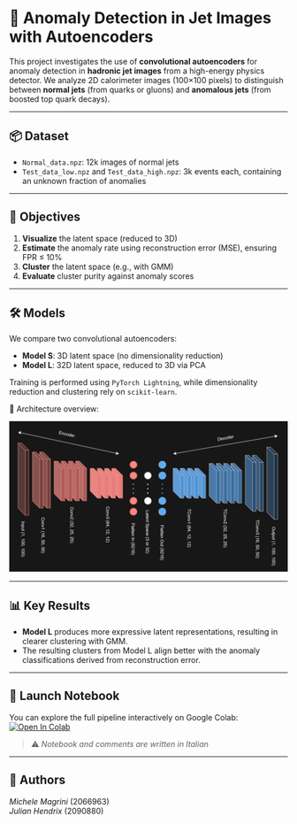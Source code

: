 # 🧠 Anomaly Detection in Jet Images with Autoencoders

This project investigates the use of **convolutional autoencoders** for anomaly detection in **hadronic jet images** from a high-energy physics detector. We analyze 2D calorimeter images (100×100 pixels) to distinguish between **normal jets** (from quarks or gluons) and **anomalous jets** (from boosted top quark decays).

---

## 📦 Dataset

- `Normal_data.npz`: 12k images of normal jets  
- `Test_data_low.npz` and `Test_data_high.npz`: 3k events each, containing an unknown fraction of anomalies

---

## 🧩 Objectives

1. **Visualize** the latent space (reduced to 3D)
2. **Estimate** the anomaly rate using reconstruction error (MSE), ensuring FPR ≤ 10%
3. **Cluster** the latent space (e.g., with GMM)
4. **Evaluate** cluster purity against anomaly scores

---

## 🛠️ Models

We compare two convolutional autoencoders:

- **Model S**: 3D latent space (no dimensionality reduction)
- **Model L**: 32D latent space, reduced to 3D via PCA

Training is performed using `PyTorch Lightning`, while dimensionality reduction and clustering rely on `scikit-learn`.

📌 Architecture overview:

![AE](media/AE.png)

---

## 📊 Key Results

- **Model L** produces more expressive latent representations, resulting in clearer clustering with GMM.
- The resulting clusters from Model L align better with the anomaly classifications derived from reconstruction error.

---

## 🔗 Launch Notebook

You can explore the full pipeline interactively on Google Colab:  
[![Open In Colab](https://colab.research.google.com/assets/colab-badge.svg)]([https://colabtocolab.research.google.com/](https://github.com/mich1803/AnomalyDetection-AE-LHC/blob/main/AD_AE_LHC_PhysAI2025.ipynb))
> ⚠️ *Notebook and comments are written in Italian*

---

## 👥 Authors

*Michele Magrini* (2066963)  
*Julian Hendrix* (2090880)
